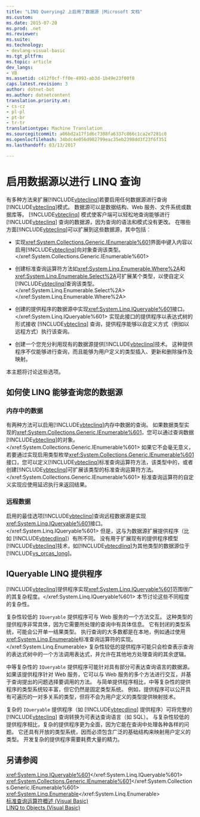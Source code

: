 ```yaml
---
title: "LINQ Querying2 上启用了数据源 |Microsoft 文档"
ms.custom: 
ms.date: 2015-07-20
ms.prod: .net
ms.reviewer: 
ms.suite: 
ms.technology:
- devlang-visual-basic
ms.tgt_pltfrm: 
ms.topic: article
dev_langs:
- VB
ms.assetid: c412f0cf-ff0e-4993-ab3d-1b49e23f00f8
caps.latest.revision: 3
author: dotnet-bot
ms.author: dotnetcontent
translation.priority.mt:
- cs-cz
- pl-pl
- pt-br
- tr-tr
translationtype: Machine Translation
ms.sourcegitcommit: a06bd2a17f1d6c7308fa6337c866c1ca2e7281c0
ms.openlocfilehash: 34bdc4e056d982799eac35eb2398dd3f23f6f351
ms.lasthandoff: 03/13/2017

---
```

# <a name="enabling-a-data-source-for-linq-querying"></a>启用数据源以进行 LINQ 查询
有多种方法来扩展[!INCLUDE[vbteclinq](../../../../csharp/includes/vbteclinq_md.md)]若要启用任何数据源进行查询[!INCLUDE[vbteclinq](../../../../csharp/includes/vbteclinq_md.md)]模式。 数据源可以是数据结构、Web 服务、文件系统或数据库等。 [!INCLUDE[vbteclinq](../../../../csharp/includes/vbteclinq_md.md)] 模式使客户端可以轻松地查询能够进行 [!INCLUDE[vbteclinq](../../../../csharp/includes/vbteclinq_md.md)] 查询的数据源，因为查询的语法和模式没有更改。 在哪些方面[!INCLUDE[vbteclinq](../../../../csharp/includes/vbteclinq_md.md)]可以扩展到这些数据源，其中包括︰  
  
-   实现<xref:System.Collections.Generic.IEnumerable%601>界面中键入内容以启用[!INCLUDE[vbteclinq](../../../../csharp/includes/vbteclinq_md.md)]向对象查询该类型。</xref:System.Collections.Generic.IEnumerable%601>  
  
-   创建标准查询运算符方法如<xref:System.Linq.Enumerable.Where%2A>和<xref:System.Linq.Enumerable.Select%2A>可扩展某个类型，以使自定义[!INCLUDE[vbteclinq](../../../../csharp/includes/vbteclinq_md.md)]查询该类型。</xref:System.Linq.Enumerable.Select%2A> </xref:System.Linq.Enumerable.Where%2A>  
  
-   创建的提供程序的数据源中实现<xref:System.Linq.IQueryable%601>接口。</xref:System.Linq.IQueryable%601> 实现此接口的提供程序以表达式树的形式接收 [!INCLUDE[vbteclinq](../../../../csharp/includes/vbteclinq_md.md)] 查询，提供程序能够以自定义方式（例如以远程方式）执行该查询。  
  
-   创建一个您充分利用现有的数据源提供[!INCLUDE[vbteclinq](../../../../csharp/includes/vbteclinq_md.md)]技术。 这种提供程序不仅能够进行查询，而且能够为用户定义的类型插入、更新和删除操作及映射。  
  
 本主题将讨论这些选项。  
  
## <a name="how-to-enable-linq-querying-of-your-data-source"></a>如何使 LINQ 能够查询您的数据源  
  
### <a name="in-memory-data"></a>内存中的数据  
 有两种方法可以启用[!INCLUDE[vbteclinq](../../../../csharp/includes/vbteclinq_md.md)]内存中数据的查询。 如果数据类型实现的<xref:System.Collections.Generic.IEnumerable%601>，您可以通过查询数据[!INCLUDE[vbteclinq](../../../../csharp/includes/vbteclinq_md.md)]的对象。</xref:System.Collections.Generic.IEnumerable%601> 如果它不会毫无意义，若要通过实现启用类型枚举<xref:System.Collections.Generic.IEnumerable%601>接口，您可以定义[!INCLUDE[vbteclinq](../../../../csharp/includes/vbteclinq_md.md)]标准查询运算符方法，该类型中的，或者创建[!INCLUDE[vbteclinq](../../../../csharp/includes/vbteclinq_md.md)]可扩展该类型的标准查询运算符方法。</xref:System.Collections.Generic.IEnumerable%601> 标准查询运算符的自定义实现应使用延迟执行来返回结果。  
  
### <a name="remote-data"></a>远程数据  
 启用的最佳选项[!INCLUDE[vbteclinq](../../../../csharp/includes/vbteclinq_md.md)]查询远程数据源是实现<xref:System.Linq.IQueryable%601>接口。</xref:System.Linq.IQueryable%601> 但是，这与为数据源扩展提供程序（比如 [!INCLUDE[vbtecdlinq](../../../../csharp/includes/vbtecdlinq_md.md)]）有所不同。 没有用于扩展现有的提供程序模型[!INCLUDE[vbteclinq](../../../../csharp/includes/vbteclinq_md.md)]技术，如[!INCLUDE[vbtecdlinq](../../../../csharp/includes/vbtecdlinq_md.md)]为其他类型的数据源位于[!INCLUDE[vs_orcas_long](../../../../csharp/misc/includes/vs_orcas_long_md.md)]。  
  
## <a name="iqueryable-linq-providers"></a>IQueryable LINQ 提供程序  
 [!INCLUDE[vbteclinq](../../../../csharp/includes/vbteclinq_md.md)]提供程序实现<xref:System.Linq.IQueryable%601>范围很广的其复杂程度。</xref:System.Linq.IQueryable%601> 本节讨论这些不同程度的复杂性。  
  
 复杂性较低的 `IQueryable` 提供程序可与 Web 服务的一个方法交互。 这种类型的提供程序非常具体，因为它需要所处理的查询中有具体信息。 它有封闭的类型系统，可能会公开单一结果类型。 执行查询的大多数都是在本地，例如通过使用<xref:System.Linq.Enumerable>标准查询运算符的实现。</xref:System.Linq.Enumerable> 复杂性较低的提供程序可能只会检查表示查询的表达式树中的一个方法调用表达式，并允许在其他地方处理查询的其余逻辑。  
  
 中等复杂性的 `IQueryable` 提供程序可能针对具有部分可表达查询语言的数据源。 如果该提供程序针对 Web 服务，它可以与 Web 服务的多个方法进行交互，并基于查询提出的问题选择要调用的方法。 与简单提供程序相比，中等复杂性的提供程序的类型系统较丰富，但它仍然是固定类型系统。 例如，提供程序可以公开具有可遍历的一对多关系的类型，但将不会为用户定义的类型提供映射技术。  
  
 复杂的 `IQueryable` 提供程序（如 [!INCLUDE[vbtecdlinq](../../../../csharp/includes/vbtecdlinq_md.md)] 提供程序）可将完整的 [!INCLUDE[vbteclinq](../../../../csharp/includes/vbteclinq_md.md)] 查询转换为可表达查询语言（如 SQL）。 与复杂性较低的提供程序相比，复杂的提供程序更为全面，因为它能在查询中处理各种各样的问题。 它还具有开放的类型系统，因而必须包含广泛的基础结构来映射用户定义的类型。 开发复杂的提供程序需要耗费大量的精力。  
  
## <a name="see-also"></a>另请参阅  
 <xref:System.Linq.IQueryable%601></xref:System.Linq.IQueryable%601>   
 <xref:System.Collections.Generic.IEnumerable%601></xref:System.Collections.Generic.IEnumerable%601>   
 <xref:System.Linq.Enumerable></xref:System.Linq.Enumerable>   
 [标准查询运算符概述 (Visual Basic)](../../../../visual-basic/programming-guide/concepts/linq/standard-query-operators-overview.md)   
 [LINQ to Objects (Visual Basic)](../../../../visual-basic/programming-guide/concepts/linq/linq-to-objects.md)
